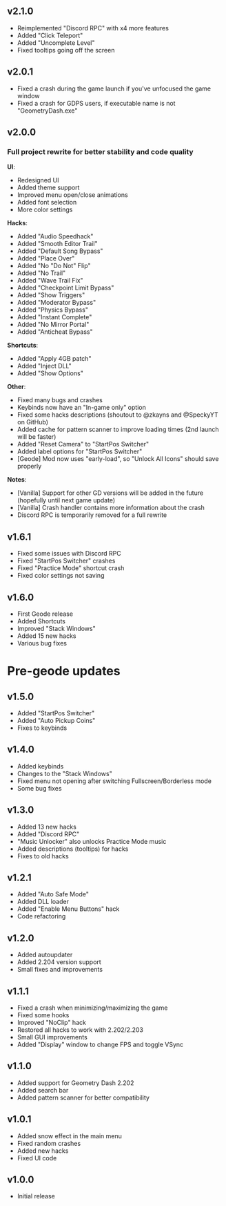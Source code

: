## v2.1.0
* Reimplemented "Discord RPC" with x4 more features
* Added "Click Teleport"
* Added "Uncomplete Level"
* Fixed tooltips going off the screen

## v2.0.1
* Fixed a crash during the game launch if you've unfocused the game window
* Fixed a crash for GDPS users, if executable name is not "GeometryDash.exe"

## v2.0.0
### Full project rewrite for better stability and code quality
**UI**:
* Redesigned UI
* Added theme support
* Improved menu open/close animations
* Added font selection
* More color settings

**Hacks**:
* Added "Audio Speedhack"
* Added "Smooth Editor Trail"
* Added "Default Song Bypass"
* Added "Place Over"
* Added "No "Do Not" Flip"
* Added "No Trail"
* Added "Wave Trail Fix"
* Added "Checkpoint Limit Bypass"
* Added "Show Triggers"
* Added "Moderator Bypass"
* Added "Physics Bypass"
* Added "Instant Complete"
* Added "No Mirror Portal"
* Added "Anticheat Bypass"

**Shortcuts**:
* Added "Apply 4GB patch"
* Added "Inject DLL"
* Added "Show Options"

**Other**:
* Fixed many bugs and crashes
* Keybinds now have an "In-game only" option
* Fixed some hacks descriptions (shoutout to @zkayns and @SpeckyYT on GitHub)
* Added cache for pattern scanner to improve loading times (2nd launch will be faster)
* Added "Reset Camera" to "StartPos Switcher"
* Added label options for "StartPos Switcher"
* [Geode] Mod now uses "early-load", so "Unlock All Icons" should save properly

**Notes**:
* [Vanilla] Support for other GD versions will be added in the future (hopefully until next game update)
* [Vanilla] Crash handler contains more information about the crash
* Discord RPC is temporarily removed for a full rewrite

## v1.6.1
* Fixed some issues with Discord RPC
* Fixed "StartPos Switcher" crashes
* Fixed "Practice Mode" shortcut crash
* Fixed color settings not saving

## v1.6.0
* First Geode release
* Added Shortcuts
* Improved "Stack Windows"
* Added 15 new hacks
* Various bug fixes

# Pre-geode updates

## v1.5.0
* Added "StartPos Switcher"
* Added "Auto Pickup Coins"
* Fixes to keybinds

## v1.4.0
* Added keybinds
* Changes to the "Stack Windows"
* Fixed menu not opening after switching Fullscreen/Borderless mode
* Some bug fixes

## v1.3.0
* Added 13 new hacks
* Added "Discord RPC"
* "Music Unlocker" also unlocks Practice Mode music
* Added descriptions (tooltips) for hacks
* Fixes to old hacks

## v1.2.1
* Added "Auto Safe Mode"
* Added DLL loader
* Added "Enable Menu Buttons" hack
* Code refactoring

## v1.2.0
* Added autoupdater
* Added 2.204 version support
* Small fixes and improvements

## v1.1.1
* Fixed a crash when minimizing/maximizing the game
* Fixed some hooks
* Improved "NoClip" hack
* Restored all hacks to work with 2.202/2.203
* Small GUI improvements
* Added "Display" window to change FPS and toggle VSync

## v1.1.0
* Added support for Geometry Dash 2.202
* Added search bar
* Added pattern scanner for better compatibility

## v1.0.1
* Added snow effect in the main menu
* Fixed random crashes
* Added new hacks
* Fixed UI code

## v1.0.0
* Initial release
